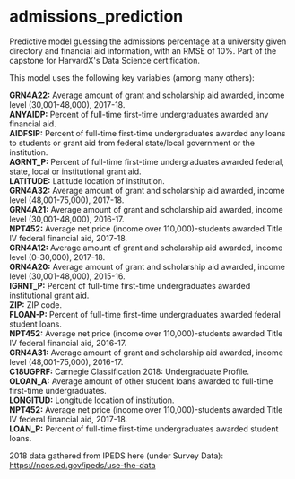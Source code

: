 # admissions_prediction

Predictive model guessing the admissions percentage at a university given directory and financial aid information, with an RMSE of 10%. Part of the capstone for HarvardX's Data Science certification.

This model uses the following key variables (among many others):

**GRN4A22:** Average amount of grant and scholarship aid awarded, income level (30,001-48,000), 2017-18.  
**ANYAIDP:** Percent of full-time first-time undergraduates awarded any financial aid.  
**AIDFSIP:** Percent of full-time first-time undergraduates awarded any loans to students or grant aid  from federal state/local government or the institution.  
**AGRNT_P:** Percent of full-time first-time undergraduates awarded federal, state, local or institutional grant aid.  
**LATITUDE:** Latitude location of institution.  
**GRN4A32:** Average amount of grant and scholarship aid awarded, income level (48,001-75,000), 2017-18.  
**GRN4A21:** Average amount of grant and scholarship aid awarded, income level (30,001-48,000), 2016-17.  
**NPT452:** Average net price (income over 110,000)-students awarded Title IV federal financial aid, 2017-18.  
**GRN4A12:** Average amount of grant and scholarship aid awarded, income level (0-30,000), 2017-18.  
**GRN4A20:** Average amount of grant and scholarship aid awarded, income level (30,001-48,000), 2015-16.  
**IGRNT_P:** Percent of full-time first-time undergraduates awarded institutional grant aid.  
**ZIP:** ZIP code.  
**FLOAN-P:** Percent of full-time first-time undergraduates awarded federal student loans.  
**NPT452:** Average net price (income over 110,000)-students awarded Title IV federal financial aid, 2016-17.  
**GRN4A31:** Average amount of grant and scholarship aid awarded, income level (48,001-75,000), 2016-17.  
**C18UGPRF:** Carnegie Classification 2018: Undergraduate Profile.  
**OLOAN_A:** Average amount of other student loans awarded to full-time first-time undergraduates.  
**LONGITUD:** Longitude location of institution.  
**NPT452:** Average net price (income over 110,000)-students awarded Title IV federal financial aid, 2017-18.  
**LOAN_P:** Percent of full-time first-time undergraduates awarded student loans.

2018 data gathered from IPEDS here (under Survey Data): https://nces.ed.gov/ipeds/use-the-data
